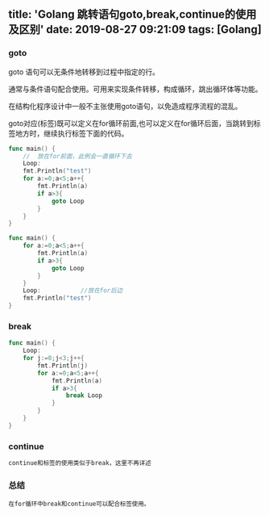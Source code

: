 title: 'Golang 跳转语句goto,break,continue的使用及区别'
date: 2019-08-27 09:21:09
tags: [Golang]
---

### goto

goto 语句可以无条件地转移到过程中指定的行。

通常与条件语句配合使用。可用来实现条件转移，构成循环，跳出循环体等功能。

在结构化程序设计中一般不主张使用goto语句，以免造成程序流程的混乱。

goto对应(标签)既可以定义在for循环前面,也可以定义在for循环后面，当跳转到标签地方时，继续执行标签下面的代码。

```go
func main() {
    //  放在for前面，此例会一直循环下去
    Loop:
    fmt.Println("test")
    for a:=0;a<5;a++{
        fmt.Println(a)
        if a>3{
            goto Loop
        }
    }
}

func main() {
    for a:=0;a<5;a++{
        fmt.Println(a)
        if a>3{
            goto Loop
        }
    }
    Loop:           //放在for后边
    fmt.Println("test")
}
```
<!-- more -->

### break

```go
func main() {
    Loop:
    for j:=0;j<3;j++{
        fmt.Println(j)
        for a:=0;a<5;a++{
            fmt.Println(a)
            if a>3{
                break Loop
            }
        }
    }
}
```

### continue

```go
continue和标签的使用类似于break，这里不再详述
```

### 总结

```goto语句本身就是做跳转用的，而break和continue是配合for使用的。所以goto的使用不限于for，通常与条件语句配合使用
在for循环中break和continue可以配合标签使用。
```
